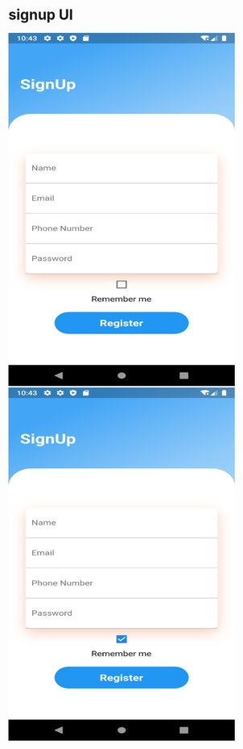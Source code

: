# signup UI

<img src="assets/image2.png" width="450px" height="700px">
<br>
<img src="assets/image3.png" width="450px" height="700px">
